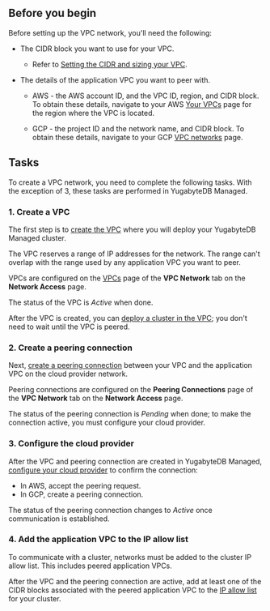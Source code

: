 <!---
title: Set up a VPC network
headerTitle:
linkTitle: Set up a VPC network
description: How to set up and VPC network in YugabyteDB Managed.
menu:
  preview:
    identifier: cloud-vpc-setup
    parent: cloud-vpcs
    weight: 20
isTocNested: true
showAsideToc: true
--->

## Before you begin

Before setting up the VPC network, you'll need the following:

- The CIDR block you want to use for your VPC.

  - Refer to [Setting the CIDR and sizing your VPC](../cloud-vpc-intro/#setting-the-cidr-and-sizing-your-vpc).

- The details of the application VPC you want to peer with.

  - AWS - the AWS account ID, and the VPC ID, region, and CIDR block. To obtain these details, navigate to your AWS [Your VPCs](https://console.aws.amazon.com/vpc/home?#vpcs) page for the region where the VPC is located.

  - GCP - the project ID and the network name, and CIDR block. To obtain these details, navigate to your GCP [VPC networks](https://console.cloud.google.com/networking/networks) page.

## Tasks

To create a VPC network, you need to complete the following tasks. With the exception of 3, these tasks are performed in YugabyteDB Managed.

### 1. Create a VPC

The first step is to [create the VPC](../cloud-add-vpc/#create-a-vpc) where you will deploy your YugabyteDB Managed cluster.

The VPC reserves a range of IP addresses for the network. The range can't overlap with the range used by any application VPC you want to peer.

VPCs are configured on the [VPCs](../cloud-add-vpc/) page of the **VPC Network** tab on the **Network Access** page.

The status of the VPC is _Active_ when done.

After the VPC is created, you can [deploy a cluster in the VPC](../cloud-add-vpc/#deploy-a-cluster-in-a-vpc); you don't need to wait until the VPC is peered.

### 2. Create a peering connection

Next, [create a peering connection](../cloud-add-peering/) between your VPC and the application VPC on the cloud provider network.

Peering connections are configured on the **Peering Connections** page of the **VPC Network** tab on the **Network Access** page.

The status of the peering connection is _Pending_ when done; to make the connection active, you must configure your cloud provider.

### 3. Configure the cloud provider

After the VPC and peering connection are created in YugabyteDB Managed, [configure your cloud provider](../cloud-configure-provider) to confirm the connection:

- In AWS, accept the peering request.
- In GCP, create a peering connection.

The status of the peering connection changes to _Active_ once communication is established.

### 4. Add the application VPC to the IP allow list

To communicate with a cluster, networks must be added to the cluster IP allow list. This includes peered application VPCs.

After the VPC and the peering connection are active, add at least one of the CIDR blocks associated with the peered application VPC to the [IP allow list](../../../cloud-secure-clusters/add-connections/) for your cluster.
